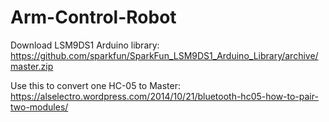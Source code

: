 # Arm-Control-Robot

Download LSM9DS1 Arduino library: https://github.com/sparkfun/SparkFun_LSM9DS1_Arduino_Library/archive/master.zip

Use this to convert one HC-05 to Master: https://alselectro.wordpress.com/2014/10/21/bluetooth-hc05-how-to-pair-two-modules/
